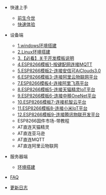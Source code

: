 - 快速上手

  - [前生今世](1.quick/background)
  - [快速体验](1.quick/quickstart)

- 设备端

  - [1.windows环境搭建](2.device/configuration_windows)
  - [2.Linux环境搭建](2.device/configuration_linux)
  - [3.【必看】关于开发模板说明](2.device/modules_esp8266/modules_des)
  - [4.ESP8266模板1-按键配网连接MQTT](2.device/modules_esp8266/modules_1_key_mqtt_esp8266.md)
  - [5.ESP8266模板2-连接安信可AiClouds3.0]()
  - [6.ESP8266模板3-连接阿里云物联网平台]()
  - [7.ESP8266模板4-连接阿里飞燕平台]()
  - [8.ESP8266模板5-连接天猫精灵IoT平台]()
  - [9.ESP8266模板6-连接中移OneNet平台]()
  - [10.ESP8266模板7-连接机智云平台]()
  - [11.ESP8266模板8-连接小米IoT平台]()
  - [12.ESP8266模板9-连接腾讯物联开发平台]()
  - ESP8266固件市场-带教程
   - AT直连天猫精灵
   - AT直连亚马逊
   - AT直连MQTT
   - AT直连阿里云物联网

- 服务器端

  - [环境搭建]()



- [FAQ](awesome.md)
- [更新日志](changelog.md)
